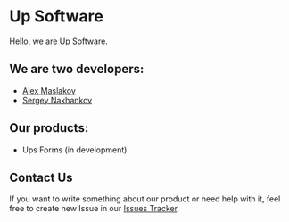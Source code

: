 # Up Software

Hello, we are Up Software.

## We are two developers:

* [Alex Maslakov](https://github.com/jmas)
* [Sergey Nakhankov](https://github.com/nicebro)

## Our products:

* Ups Forms (in development)

## Contact Us

If you want to write something about our product or need help with it, feel free to create new Issue in our [Issues Tracker](https://github.com/jmas/up_software/issues).
